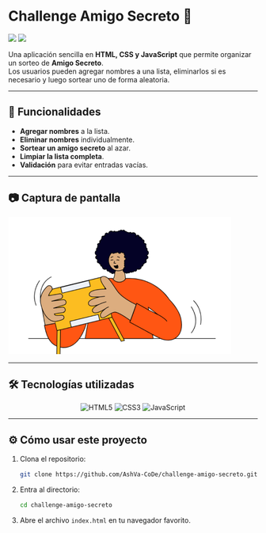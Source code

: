 # Challenge Amigo Secreto 🎁 
<img src="https://img.shields.io/badge/STATUS-COMPLETADO-green"> <img src="https://img.shields.io/badge/VERSION-1.0-blue.svg">

Una aplicación sencilla en **HTML, CSS y JavaScript** que permite organizar un sorteo de **Amigo Secreto**.  
Los usuarios pueden agregar nombres a una lista, eliminarlos si es necesario y luego sortear uno de forma aleatoria.

---

## 📌 Funcionalidades
- **Agregar nombres** a la lista.
- **Eliminar nombres** individualmente.
- **Sortear un amigo secreto** al azar.
- **Limpiar la lista completa**.
- **Validación** para evitar entradas vacías.

---

## 📷 Captura de pantalla

![Amigo Secreto App](assets/amigo-secreto.png)

---

## 🛠️ Tecnologías utilizadas

<p align="center">
  <img src="https://img.shields.io/badge/HTML5-%23E34F26.svg?style=for-the-badge&logo=html5&logoColor=white" alt="HTML5"/>
  <img src="https://img.shields.io/badge/CSS3-%231572B6.svg?style=for-the-badge&logo=css3&logoColor=white" alt="CSS3"/>
  <img src="https://img.shields.io/badge/JavaScript-ES6-yellow?style=for-the-badge&logo=javascript&logoColor=black" alt="JavaScript"/>
</p>


---

## ⚙️ Cómo usar este proyecto

1. Clona el repositorio:
   ```bash
   git clone https://github.com/AshVa-CoDe/challenge-amigo-secreto.git

2. Entra al directorio:
   ```bash
   cd challenge-amigo-secreto
   
3. Abre el archivo `index.html` en tu navegador favorito.


